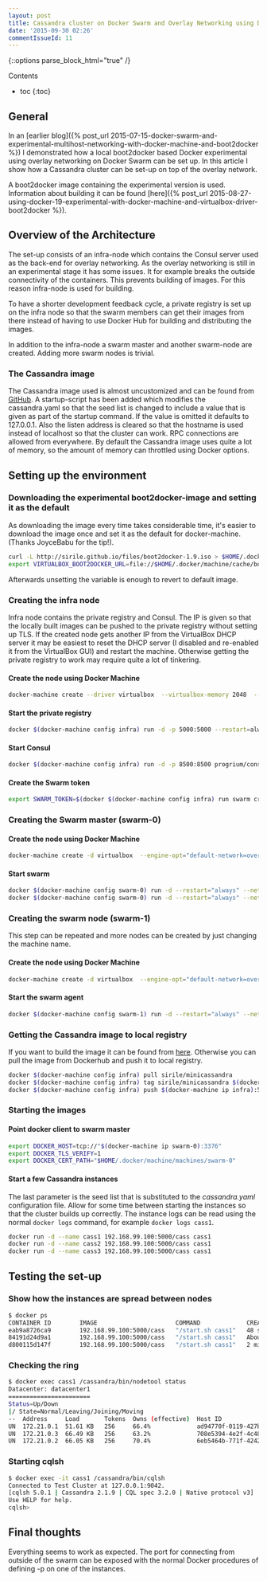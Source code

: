 ```yaml
---
layout: post
title: Cassandra cluster on Docker Swarm and Overlay Networking using Docker Experimental 1.9
date: '2015-09-30 02:26'
commentIssueId: 11
---
```


{::options parse_block_html="true" /}
<div class="toc">
Contents

<!--lint disable -->
* toc
{:toc}
</div>

## General

In an [earlier blog]({% post_url
2015-07-15-docker-swarm-and-experimental-multihost-networking-with-docker-machine-and-boot2docker %})
I demonstrated how a local boot2docker based Docker experimental using overlay
networking on Docker Swarm can be set up. In this article I show how a Cassandra
cluster can be set-up on top of the overlay network.

A boot2docker image containing the experimental version is used. Information
about building it can be found [here]({% post_url
2015-08-27-using-docker-19-experimental-with-docker-machine-and-virtualbox-driver-boot2docker %}).

## Overview of the Architecture

The set-up consists of an infra-node which contains the Consul server used as
the back-end for overlay networking. As the overlay networking is still in an
experimental stage it has some issues. It for example breaks the outside
connectivity of the containers. This prevents building of images. For this
reason infra-node is used for building.

To have a shorter development feedback cycle, a private registry is set up on
the infra node so that the swarm members can get their images from there instead
of having to use Docker Hub for building and distributing the images.

In addition to the infra-node a swarm master and another swarm-node are created.
Adding more swarm nodes is trivial.

### The Cassandra image

The Cassandra image used is almost uncustomized and can be found from
[GitHub](https://github.com/SirIle/miniboxes/tree/master/minicassandra). A
startup-script has been added which modifies the cassandra.yaml so that the seed
list is changed to include a value that is given as part of the startup command.
If the value is omitted it defaults to 127.0.0.1. Also the listen address is
cleared so that the hostname is used instead of localhost so that the cluster
can work. RPC connections are allowed from everywhere. By default the Cassandra
image uses quite a lot of memory, so the amount of memory can throttled using
Docker options.

## Setting up the environment

### Downloading the experimental boot2docker-image and setting it as the default

As downloading the image every time takes considerable time, it's easier to
download the image once and set it as the default for docker-machine. (Thanks
JoyceBabu for the tip!).

~~~bash
curl -L http://sirile.github.io/files/boot2docker-1.9.iso > $HOME/.docker/machine/cache/boot2docker-1.9.iso
export VIRTUALBOX_BOOT2DOCKER_URL=file://$HOME/.docker/machine/cache/boot2docker-1.9.iso
~~~

Afterwards unsetting the variable is enough to revert to default image.

### Creating the infra node

Infra node contains the private registry and Consul. The IP is given so that the
locally built images can be pushed to the private registry without setting up
TLS. If the created node gets another IP from the VirtualBox DHCP server it may
be easiest to reset the DHCP server (I disabled and re-enabled it from the
VirtualBox GUI) and restart the machine. Otherwise getting the private registry
to work may require quite a lot of tinkering.

#### Create the node using Docker Machine

~~~bash
docker-machine create --driver virtualbox  --virtualbox-memory 2048  --engine-insecure-registry 192.168.99.100:5000 infra
~~~

#### Start the private registry

~~~bash
docker $(docker-machine config infra) run -d -p 5000:5000 --restart=always --name registry registry:2
~~~

#### Start Consul

~~~bash
docker $(docker-machine config infra) run -d -p 8500:8500 progrium/consul -server -bootstrap-expect 1
~~~

#### Create the Swarm token

~~~bash
export SWARM_TOKEN=$(docker $(docker-machine config infra) run swarm create)
~~~

### Creating the Swarm master (swarm-0)

#### Create the node using Docker Machine

~~~bash
docker-machine create -d virtualbox  --engine-opt="default-network=overlay:multihost" --engine-opt="kv-store=consul:$(docker-machine ip infra):8500" --engine-label="com.docker.network.driver.overlay.bind_interface=eth1" --engine-insecure-registry $(docker-machine ip infra):5000 swarm-0
~~~

#### Start swarm

~~~bash
docker $(docker-machine config swarm-0) run -d --restart="always" --net="bridge" swarm:latest join --addr "$(docker-machine ip swarm-0):2376" "token://$SWARM_TOKEN"
docker $(docker-machine config swarm-0) run -d --restart="always" --net="bridge" -p "3376:3376" -v "$HOME/.docker/machine/machines/swarm-0:/etc/docker" swarm:latest manage --tlsverify --tlscacert="/etc/docker/ca.pem" --tlscert="/etc/docker/server.pem" --tlskey="/etc/docker/server-key.pem" -H "tcp://0.0.0.0:3376" --strategy spread "token://$SWARM_TOKEN"
~~~

### Creating the swarm node (swarm-1)

This step can be repeated and more nodes can be created by just changing the
machine name.

#### Create the node using Docker Machine

~~~bash
docker-machine create -d virtualbox  --engine-opt="default-network=overlay:multihost" --engine-opt="kv-store=consul:$(docker-machine ip infra):8500" --engine-label="com.docker.network.driver.overlay.bind_interface=eth1" --engine-label="com.docker.network.driver.overlay.neighbor_ip=$(docker-machine ip swarm-0)" --engine-insecure-registry $(docker-machine ip infra):5000 swarm-1
~~~

#### Start the swarm agent

~~~bash
docker $(docker-machine config swarm-1) run -d --restart="always" --net="bridge" swarm:latest join --addr "$(docker-machine ip swarm-1):2376" "token://$SWARM_TOKEN"
~~~

### Getting the Cassandra image to local registry

If you want to build the image it can be found from
[here](https://github.com/SirIle/miniboxes/tree/master/minicassandra). Otherwise
you can pull the image from Dockerhub and push it to local registry.

~~~bash
docker $(docker-machine config infra) pull sirile/minicassandra
docker $(docker-machine config infra) tag sirile/minicassandra $(docker-machine ip infra):5000/cass
docker $(docker-machine config infra) push $(docker-machine ip infra):5000/cass
~~~

### Starting the images

#### Point docker client to swarm master

~~~bash
export DOCKER_HOST=tcp://"$(docker-machine ip swarm-0):3376"
export DOCKER_TLS_VERIFY=1
export DOCKER_CERT_PATH="$HOME/.docker/machine/machines/swarm-0"
~~~

#### Start a few Cassandra instances

The last parameter is the seed list that is substituted to the _cassandra.yaml_
configuration file. Allow for some time between starting the instances so that
the cluster builds up correctly. The instance logs can be read using the normal
`docker logs` command, for example `docker logs cass1`.

~~~bash
docker run -d --name cass1 192.168.99.100:5000/cass cass1
docker run -d --name cass2 192.168.99.100:5000/cass cass1
docker run -d --name cass3 192.168.99.100:5000/cass cass1
~~~

## Testing the set-up

### Show how the instances are spread between nodes

~~~bash
$ docker ps
CONTAINER ID        IMAGE                      COMMAND             CREATED              STATUS              PORTS               NAMES
eab9a8726ca9        192.168.99.100:5000/cass   "/start.sh cass1"   48 seconds ago       Up 48 seconds                           swarm-1/cass3
84191d24d9a1        192.168.99.100:5000/cass   "/start.sh cass1"   About a minute ago   Up About a minute                       swarm-0/cass2
d800115d147f        192.168.99.100:5000/cass   "/start.sh cass1"   2 minutes ago        Up 2 minutes                            swarm-1/cass1
~~~

### Checking the ring

~~~bash
$ docker exec cass1 /cassandra/bin/nodetool status
Datacenter: datacenter1
=======================
Status=Up/Down
|/ State=Normal/Leaving/Joining/Moving
--  Address     Load       Tokens  Owns (effective)  Host ID                               Rack
UN  172.21.0.1  51.61 KB   256     66.4%             ad94770f-0119-427b-a603-1fb278fbad46  rack1
UN  172.21.0.3  66.49 KB   256     63.2%             708e5394-4e2f-4c48-9254-cbb8e1d6ed90  rack1
UN  172.21.0.2  66.05 KB   256     70.4%             6eb5464b-771f-4242-913f-d399f05411d2  rack1
~~~

### Starting cqlsh

~~~bash
$ docker exec -it cass1 /cassandra/bin/cqlsh
Connected to Test Cluster at 127.0.0.1:9042.
[cqlsh 5.0.1 | Cassandra 2.1.9 | CQL spec 3.2.0 | Native protocol v3]
Use HELP for help.
cqlsh>
~~~

## Final thoughts

Everything seems to work as expected. The port for connecting from outside of
the swarm can be exposed with the normal Docker procedures of defining -p on one
of the instances.
